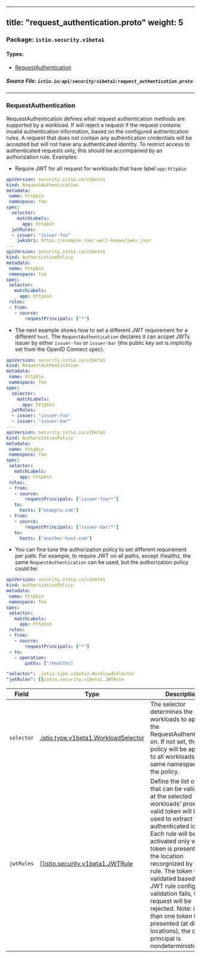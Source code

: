 
---
title: "request_authentication.proto"
weight: 5
---

<!-- Code generated by solo-kit. DO NOT EDIT. -->


### Package: `istio.security.v1beta1` 
#### Types:


- [RequestAuthentication](#requestauthentication)
  



##### Source File: `istio.io/api/security/v1beta1/request_authentication.proto`





---
### RequestAuthentication

 
RequestAuthentication defines what request authentication methods are supported by a workload.
If will reject a request if the request contains invalid authentication information, based on the
configured authentication rules. A request that does not contain any authentication credentials
will be accepted but will not have any authenticated identity. To restrict access to authenticated
requests only, this should be accompanied by an authorization rule.
Examples:

- Require JWT for all request for workloads that have label `app:httpbin`

```yaml
apiVersion: security.istio.io/v1beta1
kind: RequestAuthentication
metadata:
 name: httpbin
 namespace: foo
spec:
  selector:
    matchLabels:
      app: httpbin
  jwtRules:
  - issuer: "issuer-foo"
    jwksUri: https://example.com/.well-known/jwks.json
---
apiVersion: security.istio.io/v1beta1
kind: AuthorizationPolicy
metadata:
 name: httpbin
 namespace: foo
spec:
 selector:
   matchLabels:
     app: httpbin
 rules:
 - from:
   - source:
       requestPrincipals: ["*"]
```

- The next example shows how to set a different JWT requirement for a different `host`. The `RequestAuthentication`
declares it can accpet JWTs issuer by either `issuer-foo` or `issuer-bar` (the public key set is implicitly
set from the OpenID Connect spec).
```yaml
apiVersion: security.istio.io/v1beta1
kind: RequestAuthentication
metadata:
 name: httpbin
 namespace: foo
spec:
  selector:
    matchLabels:
      app: httpbin
  jwtRules:
  - issuer: "issuer-foo"
  - issuer: "issuer-bar"
---
apiVersion: security.istio.io/v1beta1
kind: AuthorizationPolicy
metadata:
 name: httpbin
 namespace: foo
spec:
 selector:
   matchLabels:
     app: httpbin
 rules:
 - from:
   - source:
       requestPrincipals: ["issuer-foo/*"]
   to:
     hosts: ["example.com"]
 - from:
   - source:
       requestPrincipals: ["issuer-bar/*"]
   to:
     hosts: ["another-host.com"]
```

- You can fine tune the authorization policy to set different requirement per path. For example,
to require JWT on all paths, except /healthz, the same `RequestAuthentication` can be used, but the
authorization policy could be:

```yaml
apiVersion: security.istio.io/v1beta1
kind: AuthorizationPolicy
metadata:
 name: httpbin
 namespace: foo
spec:
 selector:
   matchLabels:
     app: httpbin
 rules:
 - from:
   - source:
       requestPrincipals: ["*"]
 - to:
   - operation:
       paths: ["/healthz]
```

<!-- crd generation tags
+cue-gen:RequestAuthentication:groupName:security.istio.io
+cue-gen:RequestAuthentication:version:v1beta1
+cue-gen:RequestAuthentication:storageVersion
+cue-gen:RequestAuthentication:annotations:helm.sh/resource-policy=keep
+cue-gen:RequestAuthentication:labels:app=istio-pilot,chart=istio,istio=security,heritage=Tiller,release=istio
+cue-gen:RequestAuthentication:subresource:status
+cue-gen:RequestAuthentication:scope:Namespaced
+cue-gen:RequestAuthentication:resource:categories=istio-io,security-istio-io
-->

<!-- go code generation tags
+kubetype-gen
+kubetype-gen:groupVersion=security.istio.io/v1beta1
+genclient
+k8s:deepcopy-gen=true
-->

```yaml
"selector": .istio.type.v1beta1.WorkloadSelector
"jwtRules": []istio.security.v1beta1.JWTRule

```

| Field | Type | Description | Default |
| ----- | ---- | ----------- |----------- | 
| `selector` | [.istio.type.v1beta1.WorkloadSelector](../../../type/v1beta1/selector.proto.sk/#workloadselector) | The selector determines the workloads to apply the RequestAuthentication on. If not set, the policy will be applied to all workloads in the same namespace as the policy. |  |
| `jwtRules` | [[]istio.security.v1beta1.JWTRule](../jwt.proto.sk/#jwtrule) | Define the list of JWTs that can be validated at the selected workloads' proxy. A valid token will be used to extract the authenticated identity. Each rule will be activated only when a token is presented at the location recorgnized by the rule. The token will be validated based on the JWT rule config. If validation fails, the request will be rejected. Note: if more than one token is presented (at different locations), the output principal is nondeterministic. |  |





<!-- Start of HubSpot Embed Code -->
<script type="text/javascript" id="hs-script-loader" async defer src="//js.hs-scripts.com/5130874.js"></script>
<!-- End of HubSpot Embed Code -->
